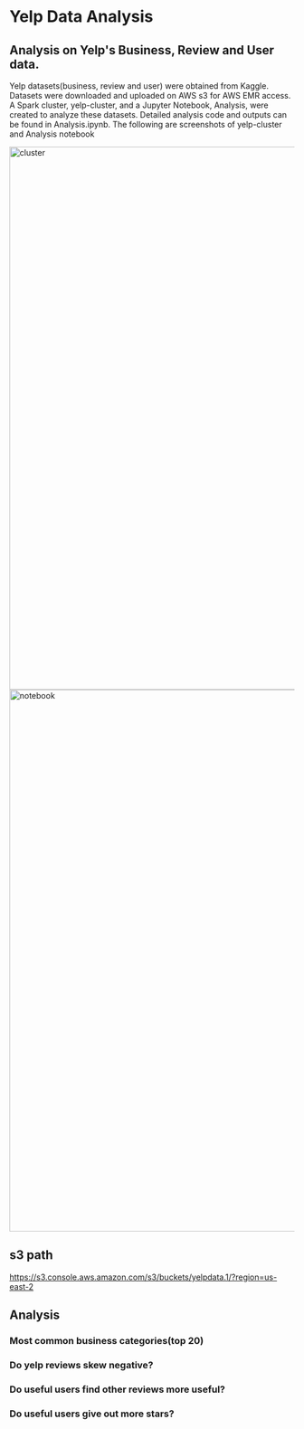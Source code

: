 # Yelp Data Analysis
## Analysis on Yelp's Business, Review and User data.

Yelp datasets(business, review and user) were obtained from Kaggle. Datasets were downloaded and uploaded on AWS s3 for AWS EMR access. A Spark cluster, yelp-cluster, and a Jupyter Notebook, Analysis, were created to analyze these datasets. Detailed analysis code and outputs can be found in Analysis.ipynb.
The following are screenshots of yelp-cluster and Analysis notebook


<img width="960" alt="cluster" src="https://user-images.githubusercontent.com/57785809/81002951-16bbff00-8e18-11ea-83ec-51ebd0530082.png">

<img width="958" alt="notebook" src="https://user-images.githubusercontent.com/57785809/81002960-191e5900-8e18-11ea-9df9-dee5086521d3.png">


## s3 path
https://s3.console.aws.amazon.com/s3/buckets/yelpdata.1/?region=us-east-2


## Analysis
### Most common business categories(top 20)
### Do yelp reviews skew negative?
### Do useful users find other reviews more useful?
### Do useful users give out more stars?
